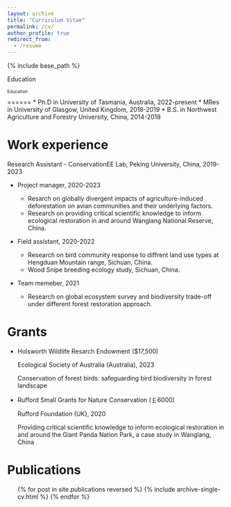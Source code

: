 ```yaml
---
layout: archive
title: "Curriculum Vitae"
permalink: /cv/
author_profile: true
redirect_from:
  - /resume
---
```


{% include base_path %}

<!--<a href="../files/CV_WangWeiyi_202402.pdf" target="_blank" rel="noopener noreferrer">View my full CV here</a>-->
<!-- remove the <!--  with the last three characters to active the cv download link-->


Education
<p style="font-size: 10px; font-weight: normal;">Education</p>
======
* Ph.D in University of Tasmania, Australia, 2022-present
* MRes in University of Glasgow, United Kingdom, 2018-2019
* B.S. in Northwest Agriculture and Forestry University, China, 2014-2018

Work experience
======
Research Assistant - ConservationEE Lab, Peking University, China, 2019-2023
* Project manager, 2020-2023
  * Resarch on globally divergent impacts of agriculture-induced deforestation on avian communities and their underlying factors.
  * Research on providing critical scientific knowledge to inform ecological restoration in and around Wanglang National Reserve, China.

* Field assistant, 2020-2022
  * Research on bird community response to diffrent land use types at Hengduan Mountain range, Sichuan, China.
  * Wood Snipe breeding ecology study, Sichuan, China.
    
* Team memeber, 2021
  * Research on global ecosystem survey and biodiversity trade-off under different forest restoration approach.

Grants
======
* Holsworth Wildlife Resarch Endowment ($17,500)

  Ecological Society of Australia (Australia), 2023
  
  Conservation of forest birds: safeguarding bird biodiversity in forest landscape
  
* Rufford Small Grants for Nature Conservation (￡6000)

  Rufford Foundation (UK), 2020
  
  Providing critical scientific knowledge to inform ecological restoration in and around the Giant Panda Nation Park, a case study in Wanglang, China

Publications
======
  <ul>{% for post in site.publications reversed %}
    {% include archive-single-cv.html %}
  {% endfor %}</ul>
  

 


